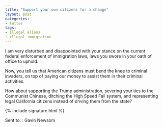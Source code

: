 ```yaml
---
title: "Support your own citizens for a change"
layout: post
categories:
- letter
tags:
- illegal aliens
- illegal immigration
---
```


I am very disturbed and disappointed with your stance on the current federal enforcement of immigration laws, laws you swore in your oath of office to uphold.

Now, you tell us that American citizens must bend the knee to criminal invaders, on top of paying our money to assist them in their criminal activities.

How about supporting the Trump administration, severing your ties to the Communist Chinese, ditching the High Speed Fail system, and representing legal California citizens instead of driving them from the state?

{% include signature.html %}

Sent to:
: Gavin Newsom
